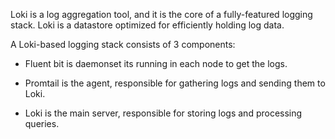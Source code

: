 Loki is a log aggregation tool, and it is the core of a fully-featured logging stack. Loki is a datastore optimized for efficiently holding log data.

A Loki-based logging stack consists of 3 components:

- Fluent bit is daemonset its running in each node to get the logs.

- Promtail is the agent, responsible for gathering logs and sending them to Loki.

- Loki is the main server, responsible for storing logs and processing queries.